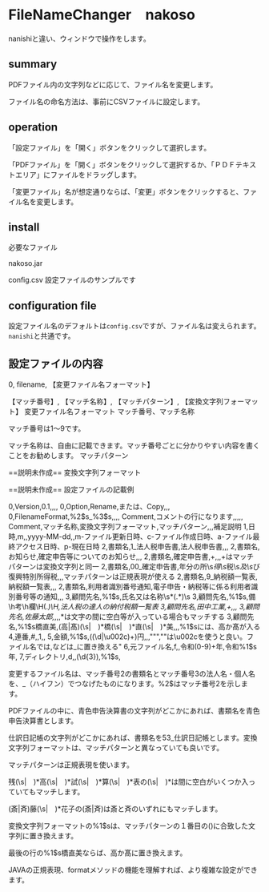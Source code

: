 # FileNameChanger　nakoso

nanishiと違い、ウィンドウで操作をします。

## summary

PDFファイル内の文字列などに応じて、ファイル名を変更します。

ファイル名の命名方法は、事前にCSVファイルに設定します。

## operation

「設定ファイル」を「開く」ボタンをクリックして選択します。

「PDFファイル」を「開く」ボタンをクリックして選択するか、「ＰＤＦテキストエリア」にファイルをドラッグします。

「変更ファイル」名が想定通りならば、「変更」ボタンをクリックすると、ファイル名を変更します。

## install

必要なファイル

nakoso.jar

config.csv  設定ファイルのサンプルです

## configuration file

設定ファイル名のデフォルトは`config.csv`ですが、ファイル名は変えられます。
`nanishi`と共通です。

## 設定ファイルの内容

0, filename, 【変更ファイル名フォーマット】

【マッチ番号】, 【マッチ名称】, 【マッチパターン】, 【変換文字列フォーマット】
変更ファイル名フォーマット
マッチ番号、マッチ名称

マッチ番号は1～9です。

マッチ名称は、自由に記載できます。マッチ番号ごとに分かりやすい内容を書くことをお勧めします。
マッチパターン

==説明未作成==
変換文字列フォーマット

==説明未作成==
設定ファイルの記載例

0,Version,0.1,,,,
0,Option,Rename,または、Copy,,,
0,FilenameFormat,%2$s_%3$s,,,,
Comment,コメントの行になります,,,,,
Comment,マッチ名称,変換文字列フォーマット,マッチパターン,,,補足説明
1,日時,m,,yyyy-MM-dd,,m-ファイル更新日時、c-ファイル作成日時、a-ファイル最終アクセス日時、p-現在日時
2,書類名,1_法人税申告書,法人税申告書,,,
2,書類名,お知らせ,確定申告等についてのお知らせ,,,
2,書類名,確定申告書,+,,,+はマッチパターンは変換文字列と同一
2,書類名,00_確定申告書,年分の所\s*得\s*税\s*及\s*び復興特別所得税,,,マッチパターンは正規表現が使える
2,書類名,9_納税額一覧表,納税額一覧表,,,
2,書類名,利用者識別番号通知,電子申告・納税等に係る利用者識別番号等の通知,,,
3,顧問先名,%1$s,氏名又は名称\s*(.*)\s
3,顧問先名,%1$s,備\h考\h欄\H(.*)\H,法人税の達人の納付税額一覧表
3,顧問先名,田中工業,+,,,
3,顧問先名,佐藤太郎,*,,,*は文字の間に空白等が入っている場合もマッチする
3,顧問先名,%1$s橋直美,(高|髙)(\s|　)*橋(\s|　)*直(\s|　)*美,,,%1$sには、高か髙が入る
4,連番,#,,1,,
5,金額,%1$s,((\d|\u002c)+)円,,,""",""は\u002cを使うと良い。ファイル名では,などは_に置き換える"
6,元ファイル名,f,,令和(0-9)+年,令和%1$s年,
7,ディレクトリ,d,,(\d{3}),%1$s,

変更するファイル名は、マッチ番号2の書類名とマッチ番号3の法人名・個人名を、_（ハイフン）でつなげたものになります。%2$はマッチ番号2を示します。

PDFファイルの中に、青色申告決算書の文字列がどこかにあれば、書類名を青色申告決算書とします。

仕訳日記帳の文字列がどこかにあれば、書類名を53_仕訳日記帳とします。変換文字列フォーマットは、マッチパターンと異なっていても良いです。

マッチパターンは正規表現を使います。

残(\s|　)*高(\s|　)*試(\s|　)*算(\s|　)*表の(\s|　)*は間に空白がいくつか入っていてもマッチします。

(斎|斉)藤(\s|　)*花子の(斎|斉)は斎と斉のいずれにもマッチします。

変換文字列フォーマットの%1$sは、マッチパターンの１番目の()に合致した文字列に置き換えます。

最後の行の%1$s橋直美ならば、高か髙に置き換えます。

JAVAの正規表現、formatメソッドの機能を理解すれば、より複雑な設定ができます。


